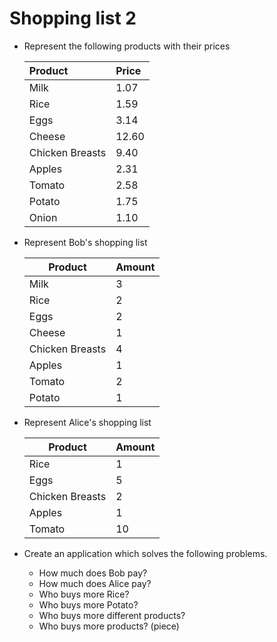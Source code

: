 # Shopping list 2

- Represent the following products with their prices

  | Product         | Price  |
  | :-------------- | :----- |
  | Milk            | 1.07   |
  | Rice            | 1.59   |
  | Eggs            | 3.14   |
  | Cheese          | 12.60  |
  | Chicken Breasts | 9.40   |
  | Apples          | 2.31   |
  | Tomato          | 2.58   |
  | Potato          | 1.75   |
  | Onion           | 1.10   |

- Represent Bob's shopping list

  | Product         | Amount |
  | --------------- | ------ |
  | Milk            | 3      |
  | Rice            | 2      |
  | Eggs            | 2      |
  | Cheese          | 1      |
  | Chicken Breasts | 4      |
  | Apples          | 1      |
  | Tomato          | 2      |
  | Potato          | 1      |

- Represent Alice's shopping list

  | Product         | Amount |
  | --------------- | ------ |
  | Rice            | 1      |
  | Eggs            | 5      |
  | Chicken Breasts | 2      |
  | Apples          | 1      |
  | Tomato          | 10     |

- Create an application which solves the following problems.
  - How much does Bob pay?
  - How much does Alice pay?
  - Who buys more Rice?
  - Who buys more Potato?
  - Who buys more different products?
  - Who buys more products? (piece)
